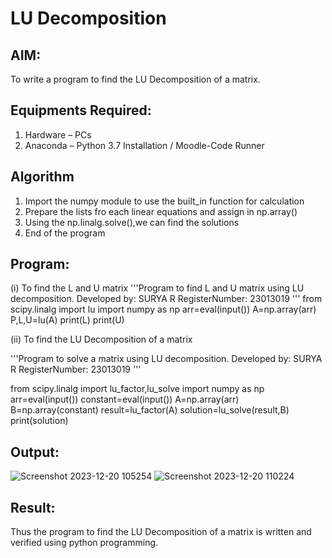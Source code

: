 # LU Decomposition 

## AIM:
To write a program to find the LU Decomposition of a matrix.

## Equipments Required:
1. Hardware – PCs
2. Anaconda – Python 3.7 Installation / Moodle-Code Runner

## Algorithm
1. Import the numpy module to use the built_in function for calculation
2. Prepare the lists fro each linear equations and assign in np.array()
3. Using the np.linalg.solve(),we can find the solutions
4. End of the program

## Program:
(i) To find the L and U matrix
'''Program to find L and U matrix using LU decomposition.
Developed by: SURYA R
RegisterNumber: 23013019
'''
from scipy.linalg import lu
import numpy as np
arr=eval(input())
A=np.array(arr)
P,L,U=lu(A)
print(L)
print(U)

(ii) To find the LU Decomposition of a matrix

'''Program to solve a matrix using LU decomposition.
Developed by: SURYA R
RegisterNumber: 23013019
'''

from scipy.linalg import lu_factor,lu_solve
import numpy as np
arr=eval(input())
constant=eval(input())
A=np.array(arr)
B=np.array(constant)
result=lu_factor(A)
solution=lu_solve(result,B)
print(solution)

## Output:
![Screenshot 2023-12-20 105254](https://github.com/SuryaR03/LU-Decomposition/assets/147140237/b98d4926-7c53-4e43-8949-12f6ce81de74)
![Screenshot 2023-12-20 110224](https://github.com/SuryaR03/LU-Decomposition/assets/147140237/1de172dd-ce14-4632-9f6d-60af853c5e01)




## Result:
Thus the program to find the LU Decomposition of a matrix is written and verified using python programming.

